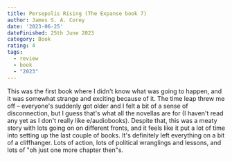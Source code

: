 ```yaml
---
title: Persepolis Rising (The Expanse book 7)
author: James S. A. Corey
date: '2023-06-25'
dateFinished: 25th June 2023
category: Book
rating: 4
tags:
  - review
  - book
  - "2023"
---
```

This was the first book where I didn't know what was going to happen, and it was somewhat strange and exciting because of it. The time leap threw me off – everyone's suddenly got older and I felt a bit of a sense of disconnection, but I guess that's what all the novellas are for (I haven't read any yet as I don't really like e/audiobooks). Despite that, this was a meaty story with lots going on on different fronts, and it feels like it put a lot of time into setting up the last couple of books. It's definitely left everything on a bit of a cliffhanger. Lots of action, lots of political wranglings and lessons, and lots of "oh just one more chapter then"s.